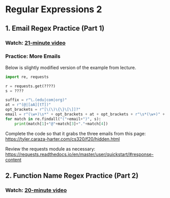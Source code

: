 # Regular Expressions 2

## 1. Email Regex Practice (Part 1)

### Watch: [21-minute video](https://youtu.be/DPuIJHsd6O0)

### Practice: More Emails

Below is slightly modified version of the example from lecture.

```python
import re, requests

r = requests.get(????)
s = ????

suffix = r"\.(edu|com|org)"
at = r"(@|[aA][tT])"
opt_brackets = r"[\(\)\{\}\[\]]?"
email = r"(\w+)\s*" + opt_brackets + at + opt_brackets + r"\s*(\w+)" + suffix
for match in re.findall("("+email+")", s):
    print(match[1]+"@"+match[3]+"."+match[4])
```

Complete the code so that it grabs the three emails from this page: https://tyler.caraza-harter.com/cs320/f20/hidden.html

Review the requests module as necessary: https://requests.readthedocs.io/en/master/user/quickstart/#response-content

## 2. Function Name Regex Practice (Part 2)

### Watch: [20-minute video](https://youtu.be/1_GzP8sjhOM)
